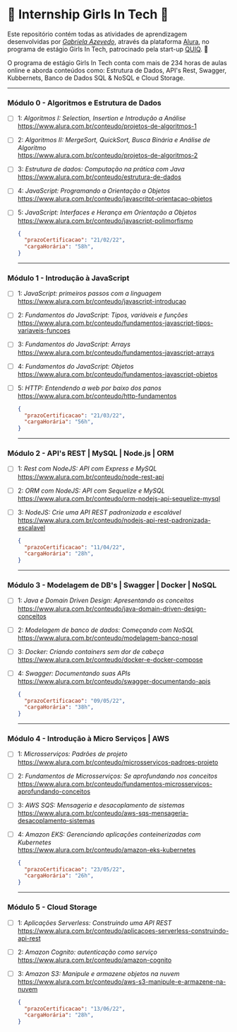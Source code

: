 # 🚀 Internship Girls In Tech 🚀 

Este repositório contém todas as atividades de aprendizagem desenvolvidas por _[Gabriela Azevedo](https://www.linkedin.com/in/gabiazevedoms/)_, através da plataforma [Alura](https://www.alura.com.br/), no programa de estágio Girls In Tech, patrocinado pela start-up [QUIQ](https://somosquiq.com/?utm_source=google&utm_medium=cpc&utm_campaign=gen-delivery&utm_content=institucional&palavra=somos%20quiq&gclid=CjwKCAiA_omPBhBBEiwAcg7smcPFx5l2i_ybppMAbqxBSPyWSJWwN9-DjRcS37b1Dg4hzS1_7oHrtxoCCMwQAvD_BwE). :rocket:

O programa de estágio Girls In Tech conta com mais de 234 horas de aulas online e aborda conteúdos como: Estrutura de Dados, API's Rest, Swagger, Kubbernets, Banco de Dados SQL & NoSQL e Cloud Storage.

---

### Módulo 0 - Algoritmos e Estrutura de Dados

- [ ] 1: _Algoritmos I: Selection, Insertion e Introdução a Análise_<br>
  https://www.alura.com.br/conteudo/projetos-de-algoritmos-1
- [ ] 2: _Algoritmos II: MergeSort, QuickSort, Busca Binária e Análise de Algoritmo_<br>
  https://www.alura.com.br/conteudo/projetos-de-algoritmos-2
- [ ] 3: _Estrutura de dados: Computação na prática com Java_<br>
  https://www.alura.com.br/conteudo/estrutura-de-dados
- [ ] 4: _JavaScript: Programando a Orientação a Objetos_<br>
  https://www.alura.com.br/conteudo/javascritpt-orientacao-objetos
- [ ] 5: _JavaScript: Interfaces e Herança em Orientação a Objetos_<br>
  https://www.alura.com.br/conteudo/javascript-polimorfismo
  
    ```json
  {
      "prazoCertificacao": "21/02/22",
      "cargaHorária": "58h",
  }
  
  ```
  ---

### Módulo 1 - Introdução à JavaScript

- [ ] 1: _JavaScript: primeiros passos com a linguagem_<br>
  https://www.alura.com.br/conteudo/javascript-introducao
- [ ] 2: _Fundamentos do JavaScript: Tipos, variáveis e funções_<br>
  https://www.alura.com.br/conteudo/fundamentos-javascript-tipos-variaveis-funcoes
- [ ] 3: _Fundamentos do JavaScript: Arrays_<br>
  https://www.alura.com.br/conteudo/fundamentos-javascript-arrays
- [ ] 4: _Fundamentos do JavaScript: Objetos_<br>
  https://www.alura.com.br/conteudo/fundamentos-javascript-objetos
- [ ] 5: _HTTP: Entendendo a web por baixo dos panos_<br>
  https://www.alura.com.br/conteudo/http-fundamentos
  
  ```json
  {
    "prazoCertificacao": "21/03/22",
    "cargaHorária": "56h",
  }
  
  ```
  ---

### Módulo 2 - API's REST | MySQL | Node.js | ORM

- [ ] 1: _Rest com NodeJS: API com Express e MySQL_<br>
  https://www.alura.com.br/conteudo/node-rest-api
- [ ] 2: _ORM com NodeJS: API com Sequelize e MySQL_<br>
  https://www.alura.com.br/conteudo/orm-nodejs-api-sequelize-mysql
- [ ] 3: _NodeJS: Crie uma API REST padronizada e escalável_<br>
  https://www.alura.com.br/conteudo/nodejs-api-rest-padronizada-escalavel
  
    ```json
  {
      "prazoCertificacao": "11/04/22",
      "cargaHorária": "28h",
  }
  
  ```
  ---

### Módulo 3 - Modelagem de DB's | Swagger | Docker | NoSQL

- [ ] 1: _Java e Domain Driven Design: Apresentando os conceitos_<br>
  https://www.alura.com.br/conteudo/java-domain-driven-design-conceitos
- [ ] 2: _Modelagem de banco de dados: Começando com NoSQL_<br>
  https://www.alura.com.br/conteudo/modelagem-banco-nosql
- [ ] 3: _Docker: Criando containers sem dor de cabeça_<br>
  https://www.alura.com.br/conteudo/docker-e-docker-compose
- [ ] 4: _Swagger: Documentando suas APIs_<br>
  https://www.alura.com.br/conteudo/swagger-documentando-apis
  
    ```json
  {
      "prazoCertificacao": "09/05/22",
      "cargaHorária": "38h",
  }
  
  ```
  ---
 
### Módulo 4 - Introdução à Micro Serviços | AWS

- [ ] 1: _Microsserviços: Padrões de projeto_<br>
  https://www.alura.com.br/conteudo/microsservicos-padroes-projeto
- [ ] 2: _Fundamentos de Microsserviços: Se aprofundando nos conceitos_<br>
  https://www.alura.com.br/conteudo/fundamentos-microsservicos-aprofundando-conceitos
- [ ] 3: _AWS SQS: Mensageria e desacoplamento de sistemas_<br>
  https://www.alura.com.br/conteudo/aws-sqs-mensageria-desacoplamento-sistemas
- [ ] 4: _Amazon EKS: Gerenciando aplicações conteinerizadas com Kubernetes_<br>
  https://www.alura.com.br/conteudo/amazon-eks-kubernetes
  
    ```json
  {
      "prazoCertificacao": "23/05/22",
      "cargaHorária": "26h",
  }
  
  ```
  ---

### Módulo 5 - Cloud Storage

- [ ] 1: _Aplicações Serverless: Construindo uma API REST_<br>
  https://www.alura.com.br/conteudo/aplicacoes-serverless-construindo-api-rest
- [ ] 2: _Amazon Cognito: autenticação como serviço_<br>
  https://www.alura.com.br/conteudo/amazon-cognito
- [ ] 3: _Amazon S3: Manipule e armazene objetos na nuvem_<br>
  https://www.alura.com.br/conteudo/aws-s3-manipule-e-armazene-na-nuvem
  
    ```json
  {
      "prazoCertificacao": "13/06/22",
      "cargaHorária": "28h",
  }
  
  ```
